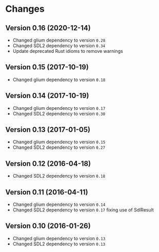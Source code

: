 # Changes

## Version 0.16 (2020-12-14)
- Changed glium dependency to version `0.28`
- Changed SDL2 dependency to version `0.34`
- Update deprecated Rust idioms to remove warnings

## Version 0.15 (2017-10-19)
- Changed glium dependency to version `0.18`

## Version 0.14 (2017-10-19)
- Changed glium dependency to version `0.17`
- Changed SDL2 dependency to version `0.30`

## Version 0.13 (2017-01-05)
- Changed glium dependency to version `0.15`
- Changed SDL2 dependency to version `0.27`

## Version 0.12 (2016-04-18)
- Changed SDL2 dependency to version `0.18`

## Version 0.11 (2016-04-11)
- Changed glium dependency to version `0.14`
- Changed SDL2 dependency to version `0.17` fixing use of SdlResult

## Version 0.10 (2016-01-26)
- Changed glium dependency to version `0.13`
- Changed SDL2 dependency to version `0.13`
